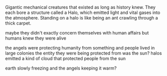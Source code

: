 Gigantic mechanical creatures that existed as long as history knew. They each bore a structure called a Halo, which emitted light and vital gases into the atmosphere. Standing on a halo is like being an ant crawling through a thick carpet.

maybe they didn't exactly concern themselves with human affairs but humans knew they were alive

the angels were protecting humanity from something and people lived in large colonies
the entity they were being protected from was the sun?
halos emitted a kind of cloud that protected people from the sun

earth slowly freezing and the angels keeping it warm?